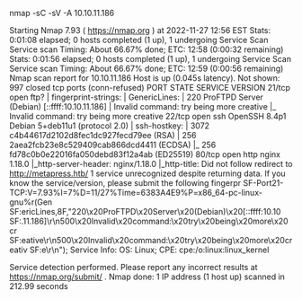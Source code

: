 nmap -sC -sV -A  10.10.11.186

Starting Nmap 7.93 ( https://nmap.org ) at 2022-11-27 12:56 EST
Stats: 0:01:08 elapsed; 0 hosts completed (1 up), 1 undergoing Service Scan
Service scan Timing: About 66.67% done; ETC: 12:58 (0:00:32 remaining)
Stats: 0:01:56 elapsed; 0 hosts completed (1 up), 1 undergoing Service Scan
Service scan Timing: About 66.67% done; ETC: 12:59 (0:00:56 remaining)
Nmap scan report for 10.10.11.186
Host is up (0.045s latency).
Not shown: 997 closed tcp ports (conn-refused)
PORT   STATE SERVICE VERSION
21/tcp open  ftp?
| fingerprint-strings: 
|   GenericLines: 
|     220 ProFTPD Server (Debian) [::ffff:10.10.11.186]
|     Invalid command: try being more creative
|_    Invalid command: try being more creative
22/tcp open  ssh     OpenSSH 8.4p1 Debian 5+deb11u1 (protocol 2.0)
| ssh-hostkey: 
|   3072 c4b44617d2102d8fec1dc927fecd79ee (RSA)
|   256 2aea2fcb23e8c529409cab866dcd4411 (ECDSA)
|_  256 fd78c0b0e22016fa050debd83f12a4ab (ED25519)
80/tcp open  http    nginx 1.18.0
|_http-server-header: nginx/1.18.0
|_http-title: Did not follow redirect to http://metapress.htb/
1 service unrecognized despite returning data. If you know the service/version, please submit the following fingerpr
SF-Port21-TCP:V=7.93%I=7%D=11/27%Time=6383A4E9%P=x86_64-pc-linux-gnu%r(Gen
SF:ericLines,8F,"220\x20ProFTPD\x20Server\x20\(Debian\)\x20\[::ffff:10\.10
SF:\.11\.186\]\r\n500\x20Invalid\x20command:\x20try\x20being\x20more\x20cr
SF:eative\r\n500\x20Invalid\x20command:\x20try\x20being\x20more\x20creativ
SF:e\r\n");
Service Info: OS: Linux; CPE: cpe:/o:linux:linux_kernel

Service detection performed. Please report any incorrect results at https://nmap.org/submit/ .
Nmap done: 1 IP address (1 host up) scanned in 212.99 seconds